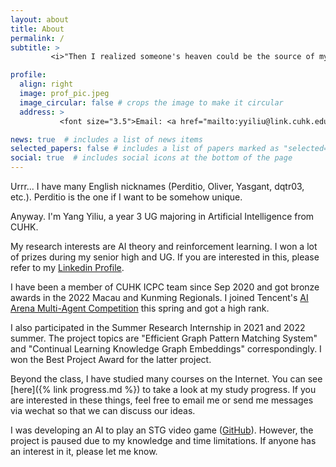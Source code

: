 ```yaml
---
layout: about
title: About
permalink: /
subtitle: >
         <i>"Then I realized someone's heaven could be the source of my torment."</i>

profile:
  align: right
  image: prof_pic.jpeg
  image_circular: false # crops the image to make it circular
  address: >
           <font size="3.5">Email: <a href="mailto:yyiliu@link.cuhk.edu.hk" target="_blank">yyiliu@link.cuhk.edu.hk</a></font>

news: true  # includes a list of news items
selected_papers: false # includes a list of papers marked as "selected={true}"
social: true  # includes social icons at the bottom of the page
---
```


Urrr... I have many English nicknames (Perditio, Oliver, Yasgant, dqtr03, etc.). Perditio is the one if I want to be somehow unique.

Anyway. I'm Yang Yiliu, a year 3 UG majoring in Artificial Intelligence from CUHK.

My research interests are AI theory and reinforcement learning. I won a lot of prizes during my senior high and UG. If you are interested in this, please refer to my [Linkedin Profile](https://www.linkedin.com/in/yyiliu).

I have been a member of CUHK ICPC team since Sep 2020 and got bronze awards in the 2022 Macau and Kunming Regionals. I joined Tencent's [AI Arena Multi-Agent Competition](https://aiarena.tencent.com/aiarena/en/match/fisu) this spring and got a high rank.

I also participated in the Summer Research Internship in 2021 and 2022 summer. The project topics are "Efficient Graph Pattern Matching System" and "Continual Learning Knowledge Graph Embeddings" correspondingly. I won the Best Project Award for the latter project.

Beyond the class, I have studied many courses on the Internet. You can see [here]({% link progress.md %}) to take a look at my study progress. If you are interested in these things, feel free to email me or send me messages via wechat so that we can discuss our ideas.

I was developing an AI to play an STG video game ([GitHub](https://github.com/Yasgant/project-nmnbns)). However, the project is paused due to my knowledge and time limitations. If anyone has an interest in it, please let me know.

